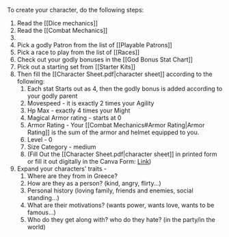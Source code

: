 To create your character, do the following steps:
1. Read the [[Dice mechanics]]
2. Read the [[Combat Mechanics]]
3. 
4. Pick a godly Patron from the list of [[Playable Patrons]]
5. Pick a race to play from the list of [[Races]]
6. Check out your godly bonuses in the [[God Bonus Stat Chart]]
7. Pick out a starting set from [[Starter Kits]]
8. Then fill the [[Character Sheet.pdf|character sheet]] according to the following:
	1. Each stat Starts out as 4, then the godly bonus is added according to your godly parent
	2. Movespeed - it is exactly 2 times your Agility
	3. Hp Max - exactly 4 times your Might
	4. Magical Armor rating - starts at 0
	5. Armor Rating - Your [[Combat Mechanics#Armor Rating|Armor Rating]] is the sum of the armor and helmet equipped to you.
	6. Level - 0
	7. Size Category - medium
	8. (Fill Out the [[Character Sheet.pdf|character sheet]] in printed form or fill it out digitally in the Canva Form: [Link](https://www.canva.com/design/DAFywl-s8QA/iVJ6wLB5tGLCaUHVLS8IWQ/edit?utm_content=DAFywl-s8QA&utm_campaign=designshare&utm_medium=link2&utm_source=sharebutton))
9. Expand your characters' traits - 
	1. Where are they from in Greece?
	2. How are they as a person? (kind, angry, flirty...)
	3. Personal history (loving family, friends and enemies, social standing...)
	4. What are their motivations? (wants power, wants love, wants to be famous...)
	5. Who do they get along with? who do they hate? (in the party/in the world)
   
   